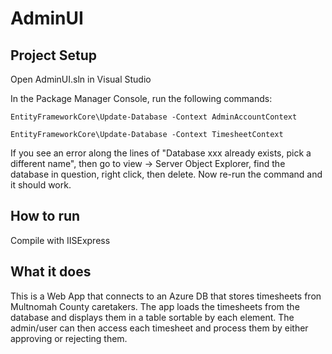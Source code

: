 # AdminUI

## Project Setup

Open AdminUI.sln in Visual Studio

In the Package Manager Console, run the following commands:

	EntityFrameworkCore\Update-Database -Context AdminAccountContext
	
	EntityFrameworkCore\Update-Database -Context TimesheetContext

If you see an error along the lines of "Database xxx already exists, pick a different name",
then go to view -> Server Object Explorer, find the database in question, right click, then delete.
Now re-run the command and it should work.

## How to run

Compile with IISExpress

## What it does

This is a Web App that connects to an Azure DB that stores timesheets fron Multnomah County caretakers.
The app loads the timesheets from the database and displays them in a table sortable by each element.
The admin/user can then access each timesheet and process them by either approving or rejecting them.
